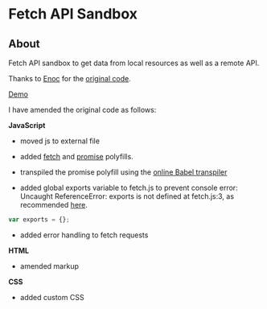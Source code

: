 # Fetch API Sandbox

## About

Fetch API sandbox to get data from local resources as well as a remote API.

Thanks to [Enoc](https://github.com/tenvega) for the [original code](https://github.com/tenvega/Fetch-API-Sandbox-Practice).

[Demo](http://dev.robwakeman.com/fetch-sandbox/)

I have amended the original code as follows:

**JavaScript**

- moved js to external file

- added [fetch](https://github.com/github/fetch) and [promise](https://github.com/taylorhakes/promise-polyfill) polyfills.

- transpiled the promise polyfill using the [online Babel transpiler](https://babeljs.io/repl/)

- added global exports variable to fetch.js to prevent console error: Uncaught ReferenceError: exports is not defined at fetch.js:3, as recommended [here](https://stackoverflow.com/questions/42497479/uncaught-referenceerror-exports-is-not-defined-in-filed-generated-by-typescript/43702240).

```javascript
var exports = {};
```

- added error handling to fetch requests

**HTML**

- amended markup

**CSS**

- added custom CSS
